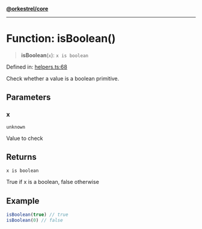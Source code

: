 [**@orkestrel/core**](../index.md)

***

# Function: isBoolean()

> **isBoolean**(`x`): `x is boolean`

Defined in: [helpers.ts:68](https://github.com/orkestrel/core/blob/ccb170966790f428093f11a71a5646a6e842dbf9/src/helpers.ts#L68)

Check whether a value is a boolean primitive.

## Parameters

### x

`unknown`

Value to check

## Returns

`x is boolean`

True if x is a boolean, false otherwise

## Example

```ts
isBoolean(true) // true
isBoolean(0) // false
```
